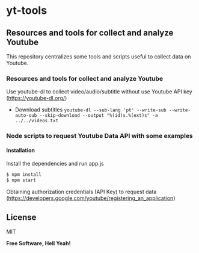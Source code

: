 # yt-tools

## Resources and tools for collect and analyze Youtube

This repository centralizes some tools and scripts useful to collect data on Youtube.

### Resources and tools for collect and analyze Youtube
Use youtube-dl to collect video/audio/subtitle without use Youtube API key (https://youtube-dl.org/)
- Download subtitles
```youtube-dl --sub-lang 'pt' --write-sub --write-auto-sub --skip-download --output "%(id)s.%(ext)s" -a ../../videos.txt```

### Node scripts to request Youtube Data API with some examples

#### Installation

Install the dependencies and run app.js

```sh
$ npm install
$ npm start
```

Obtaining authorization credentials (API Key) to request data (https://developers.google.com/youtube/registering_an_application)

## License

MIT

**Free Software, Hell Yeah!**
